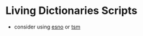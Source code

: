 # Living Dictionaries Scripts

- consider using [esno](https://www.npmjs.com/package/esno) or [tsm](https://www.npmjs.com/package/tsm)
